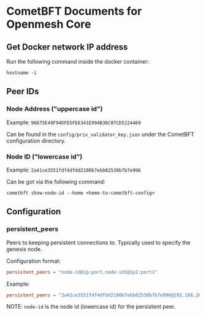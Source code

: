 # CometBFT Documents for Openmesh Core

## Get Docker network IP address

Run the following command inside the docker container:

```shell
hostname -i
```

## Peer IDs

### Node Address ("uppercase id")

Example: `96675E49F94DFD5FE6341E994B36C07CD5224469`

Can be found in the `config/priv_validator_key.json` under the CometBFT configuration directory.

### Node ID ("lowercase id")

Example: `2a41ce3551fdf4dfdd2100b7ebb02538b7b7e996`

Can be got via the following command:

```shell
cometbft show-node-id --home <home-to-cometbft-config>
```

## Configuration

### persistent_peers

Peers to keeping persistent connections to. Typically used to specify the genesis node.

Configuration format:

```toml
persistent_peers = "node-id@ip:port,node-id1@ip1:port1"
```

Example:

```toml
persistent_peers = "2a41ce3551fdf4dfdd2100b7ebb02538b7b7e996@192.168.20.250:26656"
```

NOTE: `node-id` is the node id (lowercase id) for the persistent peer.

